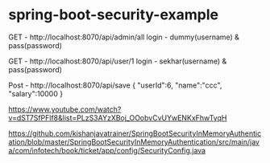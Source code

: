 # spring-boot-security-example
 GET - http://localhost:8070/api/admin/all
 login - dummy(username) & pass(password)
  
 GET - http://localhost:8070/api/user/1
 login - sekhar(username) & pass(password)
  
 Post - http://localhost:8070/api/save
 {
  		"userId":6,
  		"name":"ccc",
  		"salary":10000
 }
 
 
 https://www.youtube.com/watch?v=dST7SfPFlf8&list=PLzS3AYzXBoj_OOobvCvUYwENKxFhwTyqH
 
 https://github.com/kishanjavatrainer/SpringBootSecurityInMemoryAuthentication/blob/master/SpringBootSecurityInMemoryAuthentication/src/main/java/com/infotech/book/ticket/app/config/SecurityConfig.java
